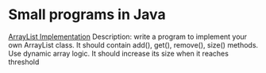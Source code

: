 # Small programs in Java




[ArrayList Implementation](https://gist.github.com/wsadrak/bc376ccf4171e731563450a1ff437d5e)
Description: write a program to implement your own ArrayList class. It should contain add(), get(), remove(), size() methods. Use dynamic array logic. It should increase its size when it reaches threshold
